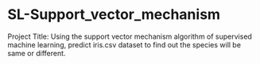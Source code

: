 # SL-Support_vector_mechanism
Project Title: Using the support vector mechanism algorithm of supervised machine learning, predict iris.csv dataset to find out the species will be same or different.
